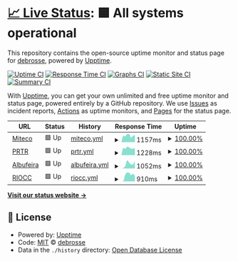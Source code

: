 # [📈 Live Status](https://ddebrosse.github.io/mtc): <!--live status--> **🟩 All systems operational**

This repository contains the open-source uptime monitor and status page for [debrosse](https://ddebrosse.github.io/mtc), powered by [Upptime](https://github.com/upptime/upptime).

[![Uptime CI](https://github.com/ddebrosse/mtc/workflows/Uptime%20CI/badge.svg)](https://github.com/ddebrosse/mtc/actions?query=workflow%3A%22Uptime+CI%22)
[![Response Time CI](https://github.com/ddebrosse/mtc/workflows/Response%20Time%20CI/badge.svg)](https://github.com/ddebrosse/mtc/actions?query=workflow%3A%22Response+Time+CI%22)
[![Graphs CI](https://github.com/ddebrosse/mtc/workflows/Graphs%20CI/badge.svg)](https://github.com/ddebrosse/mtc/actions?query=workflow%3A%22Graphs+CI%22)
[![Static Site CI](https://github.com/ddebrosse/mtc/workflows/Static%20Site%20CI/badge.svg)](https://github.com/ddebrosse/mtc/actions?query=workflow%3A%22Static+Site+CI%22)
[![Summary CI](https://github.com/ddebrosse/mtc/workflows/Summary%20CI/badge.svg)](https://github.com/ddebrosse/mtc/actions?query=workflow%3A%22Summary+CI%22)

With [Upptime](https://upptime.js.org), you can get your own unlimited and free uptime monitor and status page, powered entirely by a GitHub repository. We use [Issues](https://github.com/ddebrosse/mtc/issues) as incident reports, [Actions](https://github.com/ddebrosse/mtc/actions) as uptime monitors, and [Pages](https://ddebrosse.github.io/mtc) for the status page.

<!--start: status pages-->
<!-- This summary is generated by Upptime (https://github.com/upptime/upptime) -->
<!-- Do not edit this manually, your changes will be overwritten -->
<!-- prettier-ignore -->
| URL | Status | History | Response Time | Uptime |
| --- | ------ | ------- | ------------- | ------ |
| <img alt="" src="https://icons.duckduckgo.com/ip3/www.miteco.gob.es.ico" height="13"> [Miteco](https://www.miteco.gob.es/) | 🟩 Up | [miteco.yml](https://github.com/ddebrosse/mtc/commits/HEAD/history/miteco.yml) | <details><summary><img alt="Response time graph" src="./graphs/miteco/response-time-week.png" height="20"> 1157ms</summary><br><a href="https://ddebrosse.github.io/mtc/history/miteco"><img alt="Response time 1218" src="https://img.shields.io/endpoint?url=https%3A%2F%2Fraw.githubusercontent.com%2Fddebrosse%2Fmtc%2FHEAD%2Fapi%2Fmiteco%2Fresponse-time.json"></a><br><a href="https://ddebrosse.github.io/mtc/history/miteco"><img alt="24-hour response time 136" src="https://img.shields.io/endpoint?url=https%3A%2F%2Fraw.githubusercontent.com%2Fddebrosse%2Fmtc%2FHEAD%2Fapi%2Fmiteco%2Fresponse-time-day.json"></a><br><a href="https://ddebrosse.github.io/mtc/history/miteco"><img alt="7-day response time 1157" src="https://img.shields.io/endpoint?url=https%3A%2F%2Fraw.githubusercontent.com%2Fddebrosse%2Fmtc%2FHEAD%2Fapi%2Fmiteco%2Fresponse-time-week.json"></a><br><a href="https://ddebrosse.github.io/mtc/history/miteco"><img alt="30-day response time 1264" src="https://img.shields.io/endpoint?url=https%3A%2F%2Fraw.githubusercontent.com%2Fddebrosse%2Fmtc%2FHEAD%2Fapi%2Fmiteco%2Fresponse-time-month.json"></a><br><a href="https://ddebrosse.github.io/mtc/history/miteco"><img alt="1-year response time 1218" src="https://img.shields.io/endpoint?url=https%3A%2F%2Fraw.githubusercontent.com%2Fddebrosse%2Fmtc%2FHEAD%2Fapi%2Fmiteco%2Fresponse-time-year.json"></a></details> | <details><summary><a href="https://ddebrosse.github.io/mtc/history/miteco">100.00%</a></summary><a href="https://ddebrosse.github.io/mtc/history/miteco"><img alt="All-time uptime 99.99%" src="https://img.shields.io/endpoint?url=https%3A%2F%2Fraw.githubusercontent.com%2Fddebrosse%2Fmtc%2FHEAD%2Fapi%2Fmiteco%2Fuptime.json"></a><br><a href="https://ddebrosse.github.io/mtc/history/miteco"><img alt="24-hour uptime 100.00%" src="https://img.shields.io/endpoint?url=https%3A%2F%2Fraw.githubusercontent.com%2Fddebrosse%2Fmtc%2FHEAD%2Fapi%2Fmiteco%2Fuptime-day.json"></a><br><a href="https://ddebrosse.github.io/mtc/history/miteco"><img alt="7-day uptime 100.00%" src="https://img.shields.io/endpoint?url=https%3A%2F%2Fraw.githubusercontent.com%2Fddebrosse%2Fmtc%2FHEAD%2Fapi%2Fmiteco%2Fuptime-week.json"></a><br><a href="https://ddebrosse.github.io/mtc/history/miteco"><img alt="30-day uptime 99.99%" src="https://img.shields.io/endpoint?url=https%3A%2F%2Fraw.githubusercontent.com%2Fddebrosse%2Fmtc%2FHEAD%2Fapi%2Fmiteco%2Fuptime-month.json"></a><br><a href="https://ddebrosse.github.io/mtc/history/miteco"><img alt="1-year uptime 99.99%" src="https://img.shields.io/endpoint?url=https%3A%2F%2Fraw.githubusercontent.com%2Fddebrosse%2Fmtc%2FHEAD%2Fapi%2Fmiteco%2Fuptime-year.json"></a></details>
| <img alt="" src="https://icons.duckduckgo.com/ip3/www.prtr.miteco.gob.es.ico" height="13"> [PRTR](https://www.prtr.miteco.gob.es/) | 🟩 Up | [prtr.yml](https://github.com/ddebrosse/mtc/commits/HEAD/history/prtr.yml) | <details><summary><img alt="Response time graph" src="./graphs/prtr/response-time-week.png" height="20"> 1228ms</summary><br><a href="https://ddebrosse.github.io/mtc/history/prtr"><img alt="Response time 1288" src="https://img.shields.io/endpoint?url=https%3A%2F%2Fraw.githubusercontent.com%2Fddebrosse%2Fmtc%2FHEAD%2Fapi%2Fprtr%2Fresponse-time.json"></a><br><a href="https://ddebrosse.github.io/mtc/history/prtr"><img alt="24-hour response time 1155" src="https://img.shields.io/endpoint?url=https%3A%2F%2Fraw.githubusercontent.com%2Fddebrosse%2Fmtc%2FHEAD%2Fapi%2Fprtr%2Fresponse-time-day.json"></a><br><a href="https://ddebrosse.github.io/mtc/history/prtr"><img alt="7-day response time 1228" src="https://img.shields.io/endpoint?url=https%3A%2F%2Fraw.githubusercontent.com%2Fddebrosse%2Fmtc%2FHEAD%2Fapi%2Fprtr%2Fresponse-time-week.json"></a><br><a href="https://ddebrosse.github.io/mtc/history/prtr"><img alt="30-day response time 1564" src="https://img.shields.io/endpoint?url=https%3A%2F%2Fraw.githubusercontent.com%2Fddebrosse%2Fmtc%2FHEAD%2Fapi%2Fprtr%2Fresponse-time-month.json"></a><br><a href="https://ddebrosse.github.io/mtc/history/prtr"><img alt="1-year response time 1288" src="https://img.shields.io/endpoint?url=https%3A%2F%2Fraw.githubusercontent.com%2Fddebrosse%2Fmtc%2FHEAD%2Fapi%2Fprtr%2Fresponse-time-year.json"></a></details> | <details><summary><a href="https://ddebrosse.github.io/mtc/history/prtr">100.00%</a></summary><a href="https://ddebrosse.github.io/mtc/history/prtr"><img alt="All-time uptime 99.94%" src="https://img.shields.io/endpoint?url=https%3A%2F%2Fraw.githubusercontent.com%2Fddebrosse%2Fmtc%2FHEAD%2Fapi%2Fprtr%2Fuptime.json"></a><br><a href="https://ddebrosse.github.io/mtc/history/prtr"><img alt="24-hour uptime 100.00%" src="https://img.shields.io/endpoint?url=https%3A%2F%2Fraw.githubusercontent.com%2Fddebrosse%2Fmtc%2FHEAD%2Fapi%2Fprtr%2Fuptime-day.json"></a><br><a href="https://ddebrosse.github.io/mtc/history/prtr"><img alt="7-day uptime 100.00%" src="https://img.shields.io/endpoint?url=https%3A%2F%2Fraw.githubusercontent.com%2Fddebrosse%2Fmtc%2FHEAD%2Fapi%2Fprtr%2Fuptime-week.json"></a><br><a href="https://ddebrosse.github.io/mtc/history/prtr"><img alt="30-day uptime 99.86%" src="https://img.shields.io/endpoint?url=https%3A%2F%2Fraw.githubusercontent.com%2Fddebrosse%2Fmtc%2FHEAD%2Fapi%2Fprtr%2Fuptime-month.json"></a><br><a href="https://ddebrosse.github.io/mtc/history/prtr"><img alt="1-year uptime 99.94%" src="https://img.shields.io/endpoint?url=https%3A%2F%2Fraw.githubusercontent.com%2Fddebrosse%2Fmtc%2FHEAD%2Fapi%2Fprtr%2Fuptime-year.json"></a></details>
| <img alt="" src="https://icons.duckduckgo.com/ip3/www.cadc-albufeira.eu.ico" height="13"> [Albufeira](https://www.cadc-albufeira.eu/) | 🟩 Up | [albufeira.yml](https://github.com/ddebrosse/mtc/commits/HEAD/history/albufeira.yml) | <details><summary><img alt="Response time graph" src="./graphs/albufeira/response-time-week.png" height="20"> 1052ms</summary><br><a href="https://ddebrosse.github.io/mtc/history/albufeira"><img alt="Response time 939" src="https://img.shields.io/endpoint?url=https%3A%2F%2Fraw.githubusercontent.com%2Fddebrosse%2Fmtc%2FHEAD%2Fapi%2Falbufeira%2Fresponse-time.json"></a><br><a href="https://ddebrosse.github.io/mtc/history/albufeira"><img alt="24-hour response time 1002" src="https://img.shields.io/endpoint?url=https%3A%2F%2Fraw.githubusercontent.com%2Fddebrosse%2Fmtc%2FHEAD%2Fapi%2Falbufeira%2Fresponse-time-day.json"></a><br><a href="https://ddebrosse.github.io/mtc/history/albufeira"><img alt="7-day response time 1052" src="https://img.shields.io/endpoint?url=https%3A%2F%2Fraw.githubusercontent.com%2Fddebrosse%2Fmtc%2FHEAD%2Fapi%2Falbufeira%2Fresponse-time-week.json"></a><br><a href="https://ddebrosse.github.io/mtc/history/albufeira"><img alt="30-day response time 1007" src="https://img.shields.io/endpoint?url=https%3A%2F%2Fraw.githubusercontent.com%2Fddebrosse%2Fmtc%2FHEAD%2Fapi%2Falbufeira%2Fresponse-time-month.json"></a><br><a href="https://ddebrosse.github.io/mtc/history/albufeira"><img alt="1-year response time 939" src="https://img.shields.io/endpoint?url=https%3A%2F%2Fraw.githubusercontent.com%2Fddebrosse%2Fmtc%2FHEAD%2Fapi%2Falbufeira%2Fresponse-time-year.json"></a></details> | <details><summary><a href="https://ddebrosse.github.io/mtc/history/albufeira">100.00%</a></summary><a href="https://ddebrosse.github.io/mtc/history/albufeira"><img alt="All-time uptime 99.99%" src="https://img.shields.io/endpoint?url=https%3A%2F%2Fraw.githubusercontent.com%2Fddebrosse%2Fmtc%2FHEAD%2Fapi%2Falbufeira%2Fuptime.json"></a><br><a href="https://ddebrosse.github.io/mtc/history/albufeira"><img alt="24-hour uptime 100.00%" src="https://img.shields.io/endpoint?url=https%3A%2F%2Fraw.githubusercontent.com%2Fddebrosse%2Fmtc%2FHEAD%2Fapi%2Falbufeira%2Fuptime-day.json"></a><br><a href="https://ddebrosse.github.io/mtc/history/albufeira"><img alt="7-day uptime 100.00%" src="https://img.shields.io/endpoint?url=https%3A%2F%2Fraw.githubusercontent.com%2Fddebrosse%2Fmtc%2FHEAD%2Fapi%2Falbufeira%2Fuptime-week.json"></a><br><a href="https://ddebrosse.github.io/mtc/history/albufeira"><img alt="30-day uptime 99.97%" src="https://img.shields.io/endpoint?url=https%3A%2F%2Fraw.githubusercontent.com%2Fddebrosse%2Fmtc%2FHEAD%2Fapi%2Falbufeira%2Fuptime-month.json"></a><br><a href="https://ddebrosse.github.io/mtc/history/albufeira"><img alt="1-year uptime 99.99%" src="https://img.shields.io/endpoint?url=https%3A%2F%2Fraw.githubusercontent.com%2Fddebrosse%2Fmtc%2FHEAD%2Fapi%2Falbufeira%2Fuptime-year.json"></a></details>
| <img alt="" src="https://icons.duckduckgo.com/ip3/www.lariocc.es.ico" height="13"> [RIOCC](https://www.lariocc.es/) | 🟩 Up | [riocc.yml](https://github.com/ddebrosse/mtc/commits/HEAD/history/riocc.yml) | <details><summary><img alt="Response time graph" src="./graphs/riocc/response-time-week.png" height="20"> 910ms</summary><br><a href="https://ddebrosse.github.io/mtc/history/riocc"><img alt="Response time 858" src="https://img.shields.io/endpoint?url=https%3A%2F%2Fraw.githubusercontent.com%2Fddebrosse%2Fmtc%2FHEAD%2Fapi%2Friocc%2Fresponse-time.json"></a><br><a href="https://ddebrosse.github.io/mtc/history/riocc"><img alt="24-hour response time 568" src="https://img.shields.io/endpoint?url=https%3A%2F%2Fraw.githubusercontent.com%2Fddebrosse%2Fmtc%2FHEAD%2Fapi%2Friocc%2Fresponse-time-day.json"></a><br><a href="https://ddebrosse.github.io/mtc/history/riocc"><img alt="7-day response time 910" src="https://img.shields.io/endpoint?url=https%3A%2F%2Fraw.githubusercontent.com%2Fddebrosse%2Fmtc%2FHEAD%2Fapi%2Friocc%2Fresponse-time-week.json"></a><br><a href="https://ddebrosse.github.io/mtc/history/riocc"><img alt="30-day response time 1005" src="https://img.shields.io/endpoint?url=https%3A%2F%2Fraw.githubusercontent.com%2Fddebrosse%2Fmtc%2FHEAD%2Fapi%2Friocc%2Fresponse-time-month.json"></a><br><a href="https://ddebrosse.github.io/mtc/history/riocc"><img alt="1-year response time 858" src="https://img.shields.io/endpoint?url=https%3A%2F%2Fraw.githubusercontent.com%2Fddebrosse%2Fmtc%2FHEAD%2Fapi%2Friocc%2Fresponse-time-year.json"></a></details> | <details><summary><a href="https://ddebrosse.github.io/mtc/history/riocc">100.00%</a></summary><a href="https://ddebrosse.github.io/mtc/history/riocc"><img alt="All-time uptime 99.98%" src="https://img.shields.io/endpoint?url=https%3A%2F%2Fraw.githubusercontent.com%2Fddebrosse%2Fmtc%2FHEAD%2Fapi%2Friocc%2Fuptime.json"></a><br><a href="https://ddebrosse.github.io/mtc/history/riocc"><img alt="24-hour uptime 100.00%" src="https://img.shields.io/endpoint?url=https%3A%2F%2Fraw.githubusercontent.com%2Fddebrosse%2Fmtc%2FHEAD%2Fapi%2Friocc%2Fuptime-day.json"></a><br><a href="https://ddebrosse.github.io/mtc/history/riocc"><img alt="7-day uptime 100.00%" src="https://img.shields.io/endpoint?url=https%3A%2F%2Fraw.githubusercontent.com%2Fddebrosse%2Fmtc%2FHEAD%2Fapi%2Friocc%2Fuptime-week.json"></a><br><a href="https://ddebrosse.github.io/mtc/history/riocc"><img alt="30-day uptime 99.93%" src="https://img.shields.io/endpoint?url=https%3A%2F%2Fraw.githubusercontent.com%2Fddebrosse%2Fmtc%2FHEAD%2Fapi%2Friocc%2Fuptime-month.json"></a><br><a href="https://ddebrosse.github.io/mtc/history/riocc"><img alt="1-year uptime 99.98%" src="https://img.shields.io/endpoint?url=https%3A%2F%2Fraw.githubusercontent.com%2Fddebrosse%2Fmtc%2FHEAD%2Fapi%2Friocc%2Fuptime-year.json"></a></details>

<!--end: status pages-->

[**Visit our status website →**](https://ddebrosse.github.io/mtc)

## 📄 License

- Powered by: [Upptime](https://github.com/upptime/upptime)
- Code: [MIT](./LICENSE) © [debrosse](https://ddebrosse.github.io/mtc)
- Data in the `./history` directory: [Open Database License](https://opendatacommons.org/licenses/odbl/1-0/)
